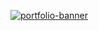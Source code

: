 [![portfolio-banner](https://github.com/user-attachments/assets/8ec540f2-bb24-477e-bc65-bb49e22d0f82)](https://leila.sh)
